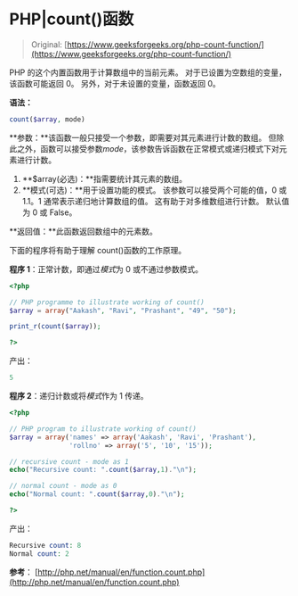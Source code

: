 # PHP|count()函数

> Original: [https://www.geeksforgeeks.org/php-count-function/](https://www.geeksforgeeks.org/php-count-function/)

PHP 的这个内置函数用于计算数组中的当前元素。 对于已设置为空数组的变量，该函数可能返回 0。 另外，对于未设置的变量，函数返回 0。

**语法：**

```php
count($array, mode)
```

**参数：**该函数一般只接受一个参数，即需要对其元素进行计数的数组。 但除此之外，函数可以接受参数*mode*，该参数告诉函数在正常模式或递归模式下对元素进行计数。

1.  **$array(必选)：**指需要统计其元素的数组。
2.  **模式(可选)：**用于设置功能的模式。 该参数可以接受两个可能的值，0 或 1.1。1 通常表示递归地计算数组的值。 这有助于对多维数组进行计数。 默认值为 0 或 False。

**返回值：**此函数返回数组中的元素数。

下面的程序将有助于理解 count()函数的工作原理。

**程序 1**：正常计数，即通过*模式*为 0 或不通过参数模式。

```php
<?php

// PHP programme to illustrate working of count()
$array = array("Aakash", "Ravi", "Prashant", "49", "50");

print_r(count($array));

?>
```

产出：

```php
5
```

**程序 2**：递归计数或将*模式*作为 1 传递。

```php
<?php

// PHP program to illustrate working of count()
$array = array('names' => array('Aakash', 'Ravi', 'Prashant'),
               'rollno' => array('5', '10', '15'));

// recursive count - mode as 1
echo("Recursive count: ".count($array,1)."\n");

// normal count - mode as 0
echo("Normal count: ".count($array,0)."\n");

?>
```

产出：

```php
Recursive count: 8
Normal count: 2

```

**参考**：
[http://php.net/manual/en/function.count.php](http://php.net/manual/en/function.count.php)
